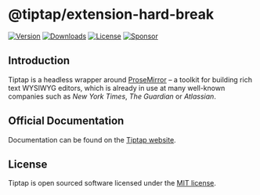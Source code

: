 # @tiptap/extension-hard-break
[![Version](https://img.shields.io/npm/v/@tiptap/extension-hard-break.svg?label=version)](https://www.npmjs.com/package/@tiptap/extension-hard-break)
[![Downloads](https://img.shields.io/npm/dm/@tiptap/extension-hard-break.svg)](https://npmcharts.com/compare/tiptap?minimal=true)
[![License](https://img.shields.io/npm/l/@tiptap/extension-hard-break.svg)](https://www.npmjs.com/package/@tiptap/extension-hard-break)
[![Sponsor](https://img.shields.io/static/v1?label=Sponsor&message=%E2%9D%A4&logo=GitHub)](https://github.com/sponsors/ueberdosis)

## Introduction
Tiptap is a headless wrapper around [ProseMirror](https://ProseMirror.net) – a toolkit for building rich text WYSIWYG editors, which is already in use at many well-known companies such as *New York Times*, *The Guardian* or *Atlassian*.

## Official Documentation
Documentation can be found on the [Tiptap website](https://tiptap.dev).

## License
Tiptap is open sourced software licensed under the [MIT license](https://github.com/ueberdosis/tiptap/blob/main/LICENSE.md).
